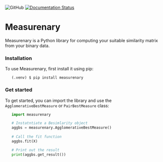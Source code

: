 ![GitHub](https://img.shields.io/github/license/dwikiramdhani53/measurenary)
[![Documentation Status](https://readthedocs.org/projects/measurenary/badge/?version=latest)](https://measurenary.readthedocs.io/en/latest/?badge=latest)


# Measurenary

Measurenary is a Python library for computing your suitable similarity matrix from your binary data.

### Installation
To use Measurenary, first install it using pip:
```console
   (.venv) $ pip install measurenary
```
### Get started
To get started, you can import the library and use the `AgglomerativeBestMeasure` or `PairBestMeasure` class:
```python
   import measurenary

   # Instatntiate a Besimlarity object
   aggbs = measurenary.AgglomerativeBestMeasure()
   
   # Call the fit function
   aggbs.fit(X)

   # Print out the result
   print(aggbs.get_result())
```
